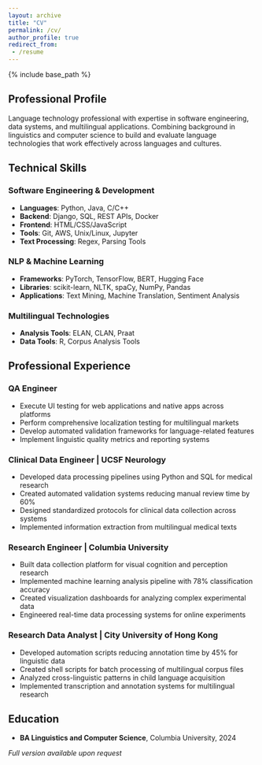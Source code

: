 ```yaml
---
layout: archive
title: "CV"
permalink: /cv/
author_profile: true
redirect_from:
 - /resume
---
```

{% include base_path %}

## Professional Profile

Language technology professional with expertise in software engineering, data systems, and multilingual applications. Combining background in linguistics and computer science to build and evaluate language technologies that work effectively across languages and cultures.

## Technical Skills

### Software Engineering & Development
* **Languages**: Python, Java, C/C++
* **Backend**: Django, SQL, REST APIs, Docker
* **Frontend**: HTML/CSS/JavaScript
* **Tools**: Git, AWS, Unix/Linux, Jupyter
* **Text Processing**: Regex, Parsing Tools

### NLP & Machine Learning
* **Frameworks**: PyTorch, TensorFlow, BERT, Hugging Face
* **Libraries**: scikit-learn, NLTK, spaCy, NumPy, Pandas
* **Applications**: Text Mining, Machine Translation, Sentiment Analysis

### Multilingual Technologies
* **Analysis Tools**: ELAN, CLAN, Praat
* **Data Tools**: R, Corpus Analysis Tools

## Professional Experience

### QA Engineer 
* Execute UI testing for web applications and native apps across platforms
* Perform comprehensive localization testing for multilingual markets
* Develop automated validation frameworks for language-related features
* Implement linguistic quality metrics and reporting systems

### Clinical Data Engineer | UCSF Neurology
* Developed data processing pipelines using Python and SQL for medical research
* Created automated validation systems reducing manual review time by 60%
* Designed standardized protocols for clinical data collection across systems
* Implemented information extraction from multilingual medical texts

### Research Engineer | Columbia University
* Built data collection platform for visual cognition and perception research
* Implemented machine learning analysis pipeline with 78% classification accuracy
* Created visualization dashboards for analyzing complex experimental data
* Engineered real-time data processing systems for online experiments

### Research Data Analyst | City University of Hong Kong
* Developed automation scripts reducing annotation time by 45% for linguistic data
* Created shell scripts for batch processing of multilingual corpus files
* Analyzed cross-linguistic patterns in child language acquisition
* Implemented transcription and annotation systems for multilingual research

## Education

* **BA Linguistics and Computer Science**, Columbia University, 2024

*Full version available upon request*
